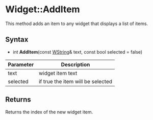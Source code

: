 # Widget::AddItem #
This method adds an item to any widget that displays a list of items.

## Syntax ##
- int **AddItem**(const [WString](WString.md)& text, const bool selected = false)

| Parameter | Description |
|---|---|
| text | widget item text |
| selected | if true the item will be selected |

## Returns ##
Returns the index of the new widget item.